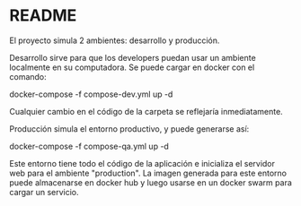 # README

El proyecto simula 2 ambientes: desarrollo y producción.

Desarrollo sirve para que los developers puedan usar un ambiente localmente en su computadora.  Se puede cargar en docker con el comando:

docker-compose -f compose-dev.yml up -d

Cualquier cambio en el código de la carpeta se reflejaría inmediatamente.

Producción simula el entorno productivo, y puede generarse así:

docker-compose -f compose-qa.yml up -d

Este entorno tiene todo el código de la aplicación e inicializa el servidor web para el ambiente "production".  La imagen generada para este entorno puede almacenarse en docker hub y luego usarse en un docker swarm para cargar un servicio.